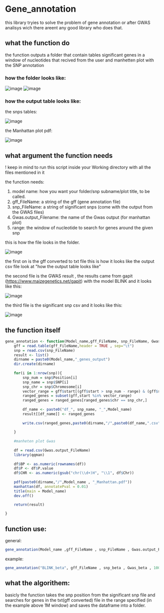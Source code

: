 # Gene_annotation
this library tryies to solve the problem of gene annotation or after GWAS analisys wich there areent any good library who does that.

## what the function do
the function outputs a folder that contain tables significant genes in a window of nucleotides that recived from the user and manhetten plot with the SNP annotation
### how the folder looks like:
![image](https://github.com/talamar49/Gene_annotation/assets/114323965/5dd1dcd8-be51-4288-b2ef-2514c4800ada)
![image](https://github.com/talamar49/Gene_annotation/assets/114323965/575542db-d928-4fa5-ae37-2a6c009f97fe)

### how the output table looks like:
the snps tables:

![image](https://github.com/talamar49/Gene_annotation/assets/114323965/c8784e52-4d3e-4b3e-a1d7-0e286f93c5b1)

the Manhattan plot pdf:

![image](https://github.com/talamar49/Gene_annotation/assets/114323965/80647f7b-a710-4fa8-89e6-c2e46e01a851)


## what argument the function needs

! keep in mind to run this script inside your Working directory with all the files mentioned in it

the function needs:

1. model name: how you want your folder/snp subname/plot title, to be called.
2. gff_FileName: a string of the gff (gene annotation file)
3. snp_FileName: a string of significant snps (come with the output from the GWAS files)
4. Gwas.output_Filename: the name of the Gwas output (for manhattan plot)
5. range: the window of nucleotide to search for genes around the given snp

this is how the file looks in the folder.

![image](https://github.com/talamar49/Gene_annotation/assets/114323965/93d9ec20-5ca8-43e7-9e73-b83a5dbf7359)

the first on is the gff converted to txt file this is how it looks like the output csv file look at "how the output table looks like"

the second file is the GWAS result , the results came from gapit (https://www.maizegenetics.net/gapit) with the model BLINK and it looks like this:

![image](https://github.com/talamar49/Gene_annotation/assets/114323965/201a4053-5940-41f0-8e4e-9b304e85399c)

the third file is the significant snp csv and it looks like this:

![image](https://github.com/talamar49/Gene_annotation/assets/114323965/7dbda646-a94a-4816-942a-7b216bcc54bb)

## the function itself
```R
gene_annotation <- function(Model_name,gff_FileName, snp_FileName, Gwas.output_FileName,range){
    gff = read.table(gff_FileName,header = TRUE , sep="\t")
    snp = read.csv(snp_FileName)
    result <- list()
    dirname = paste0(Model_name,"_genes_output")
    dir.create(dirname)
    
    for(i in 1:nrow(snp)){
        snp_num = snp$Position[i]
        snp_name = snp$SNP[i]
        snp_chr = snp$Chromosome[i]
        vector_range = gff$start[(gff$start > snp_num - range) & (gff$start < snp_num + range)]
        ranged_genes = subset(gff,start %in% vector_range)
        ranged_genes = ranged_genes[ranged_genes$chr == snp_chr,]
        
        df_name <- paste0("df_", snp_name, "_",Model_name)
        result[[df_name]] <- ranged_genes
        
        write.csv(ranged_genes,paste0(dirname,"/",paste0(df_name,".csv")))
        
    }
    
    #manheten plot Gwas
    
    df = read.csv(Gwas.output_FileName)
    library(qqman)
    
    df$BP <- as.numeric(rownames(df))
    df$P <- df$P.value
    df$CHR <- as.numeric(gsub("chr(\\d+)H", "\\1", df$Chr))
    
    pdf(paste0(dirname,"/",Model_name , "_Manhattan.pdf"))
    manhattan(df, annotatePval = 0.01)
    title(main = Model_name)
    dev.off()
    
    return(result)

}
```

## function use:

general:
```R
gene_annotation(Model_name ,gff_FileName , snp_FileName , Gwas.output_FileName ,range)
```
example:
```R
gene_annotation("BLINK_beta", gff_FileName , snp_beta , Gwas_beta , 1000000)
```

## what the algorithem:
basicly the function takes the snp position from the significant snp file and searches for genes in the txt(gff converted) file in the range specified (in the example above 1M window) and saves the dataframe into a folder.
